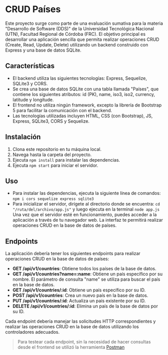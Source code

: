 # CRUD Países

Este proyecto surge como parte de una evaluación sumativa para la materia "Desarrollo de Software (DDS)" de la Universidad Tecnológica Nacional (UTN), Facultad Regional de Córdoba (FRC). El objetivo principal es desarrollar una aplicación sencilla que permita realizar operaciones CRUD (Create, Read, Update, Delete) utilizando un backend construido con Express y una base de datos SQLite.

## Características

- El backend utiliza las siguientes tecnologías: Express, Sequelize, SQLite3 y CORS.
- Se crea una base de datos SQLite con una tabla llamada "Países", que contiene los siguientes atributos: id (PK), name, iso3, iso2, currency, latitude y longitude.
- El frontend no utiliza ningún framework, excepto la librería de Bootstrap 5 para facilitar la comunicación con el backend.
- Las tecnologías utilizadas incluyen HTML, CSS (con Bootstrap), JS, Express, SQLite3, CORS y Sequelize.

## Instalación

1. Clona este repositorio en tu máquina local.
2. Navega hasta la carpeta del proyecto.
3. Ejecuta `npm install` para instalar las dependencias.
4. Ejecuta `npm start` para iniciar el servidor.

## Uso

- Para instalar las dependencias, ejecuta la siguiente línea de comandos:
```npm i cors sequelize express sqlite3```
- Para inicializar el servidor, dirígete al directorio donde se encuentra:
``` cd "/ruta/del/archivo/app.js" ``` y luego ejecuta en la terminal
``` node app.js ```
Una vez que el servidor esté en funcionamiento, puedes acceder a la aplicación a través de tu navegador web. La interfaz te permitirá realizar operaciones CRUD en la base de datos de países.

## Endpoints

La aplicación debería tener los siguientes endpoints para realizar operaciones CRUD en la base de datos de países:

- **GET /api/v1/countries**: Obtiene todos los países de la base de datos.
- **GET /api/v1/countries?name=:name**: Obtiene un país específico por su nombre. El parámetro de consulta "name" se utiliza para buscar el país en la base de datos.
- **GET /api/v1/countries/:id**: Obtiene un país específico por su ID.
- **POST /api/v1/countries**: Crea un nuevo país en la base de datos.
- **PUT /api/v1/countries/:id**: Actualiza un país existente por su ID.
- **DELETE /api/v1/countries/:id**: Elimina un país de la base de datos por su ID.

Cada endpoint debería manejar las solicitudes HTTP correspondientes y realizar las operaciones CRUD en la base de datos utilizando los controladores adecuados.

> Para testear cada endpoint, sin la necesidad de hacer consultas desde el frontend se utilizó la herramienta [Postman](https://www.postman.com/)